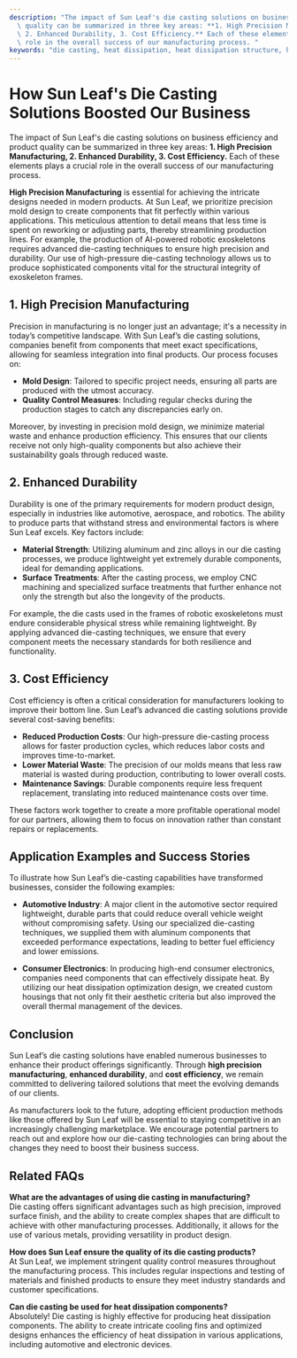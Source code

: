 ```yaml
---
description: "The impact of Sun Leaf's die casting solutions on business efficiency and product\
  \ quality can be summarized in three key areas: **1. High Precision Manufacturing,\
  \ 2. Enhanced Durability, 3. Cost Efficiency.** Each of these elements plays a crucial\
  \ role in the overall success of our manufacturing process. "
keywords: "die casting, heat dissipation, heat dissipation structure, heat dissipation efficiency"
---
```

# How Sun Leaf's Die Casting Solutions Boosted Our Business

The impact of Sun Leaf's die casting solutions on business efficiency and product quality can be summarized in three key areas: **1. High Precision Manufacturing, 2. Enhanced Durability, 3. Cost Efficiency.** Each of these elements plays a crucial role in the overall success of our manufacturing process. 

**High Precision Manufacturing** is essential for achieving the intricate designs needed in modern products. At Sun Leaf, we prioritize precision mold design to create components that fit perfectly within various applications. This meticulous attention to detail means that less time is spent on reworking or adjusting parts, thereby streamlining production lines. For example, the production of AI-powered robotic exoskeletons requires advanced die-casting techniques to ensure high precision and durability. Our use of high-pressure die-casting technology allows us to produce sophisticated components vital for the structural integrity of exoskeleton frames.

## **1. High Precision Manufacturing**

Precision in manufacturing is no longer just an advantage; it's a necessity in today’s competitive landscape. With Sun Leaf’s die casting solutions, companies benefit from components that meet exact specifications, allowing for seamless integration into final products. Our process focuses on:

- **Mold Design**: Tailored to specific project needs, ensuring all parts are produced with the utmost accuracy.
- **Quality Control Measures**: Including regular checks during the production stages to catch any discrepancies early on.

Moreover, by investing in precision mold design, we minimize material waste and enhance production efficiency. This ensures that our clients receive not only high-quality components but also achieve their sustainability goals through reduced waste.

## **2. Enhanced Durability**

Durability is one of the primary requirements for modern product design, especially in industries like automotive, aerospace, and robotics. The ability to produce parts that withstand stress and environmental factors is where Sun Leaf excels. Key factors include:

- **Material Strength**: Utilizing aluminum and zinc alloys in our die casting processes, we produce lightweight yet extremely durable components, ideal for demanding applications.
- **Surface Treatments**: After the casting process, we employ CNC machining and specialized surface treatments that further enhance not only the strength but also the longevity of the products.

For example, the die casts used in the frames of robotic exoskeletons must endure considerable physical stress while remaining lightweight. By applying advanced die-casting techniques, we ensure that every component meets the necessary standards for both resilience and functionality.

## **3. Cost Efficiency**

Cost efficiency is often a critical consideration for manufacturers looking to improve their bottom line. Sun Leaf’s advanced die casting solutions provide several cost-saving benefits:

- **Reduced Production Costs**: Our high-pressure die-casting process allows for faster production cycles, which reduces labor costs and improves time-to-market.
- **Lower Material Waste**: The precision of our molds means that less raw material is wasted during production, contributing to lower overall costs.
- **Maintenance Savings**: Durable components require less frequent replacement, translating into reduced maintenance costs over time.

These factors work together to create a more profitable operational model for our partners, allowing them to focus on innovation rather than constant repairs or replacements.

## **Application Examples and Success Stories**

To illustrate how Sun Leaf’s die-casting capabilities have transformed businesses, consider the following examples:

- **Automotive Industry**: A major client in the automotive sector required lightweight, durable parts that could reduce overall vehicle weight without compromising safety. Using our specialized die-casting techniques, we supplied them with aluminum components that exceeded performance expectations, leading to better fuel efficiency and lower emissions.
  
- **Consumer Electronics**: In producing high-end consumer electronics, companies need components that can effectively dissipate heat. By utilizing our heat dissipation optimization design, we created custom housings that not only fit their aesthetic criteria but also improved the overall thermal management of the devices.

## **Conclusion**

Sun Leaf’s die casting solutions have enabled numerous businesses to enhance their product offerings significantly. Through **high precision manufacturing**, **enhanced durability**, and **cost efficiency**, we remain committed to delivering tailored solutions that meet the evolving demands of our clients. 

As manufacturers look to the future, adopting efficient production methods like those offered by Sun Leaf will be essential to staying competitive in an increasingly challenging marketplace. We encourage potential partners to reach out and explore how our die-casting technologies can bring about the changes they need to boost their business success.

## **Related FAQs**

**What are the advantages of using die casting in manufacturing?**  
Die casting offers significant advantages such as high precision, improved surface finish, and the ability to create complex shapes that are difficult to achieve with other manufacturing processes. Additionally, it allows for the use of various metals, providing versatility in product design.

**How does Sun Leaf ensure the quality of its die casting products?**  
At Sun Leaf, we implement stringent quality control measures throughout the manufacturing process. This includes regular inspections and testing of materials and finished products to ensure they meet industry standards and customer specifications.

**Can die casting be used for heat dissipation components?**  
Absolutely! Die casting is highly effective for producing heat dissipation components. The ability to create intricate cooling fins and optimized designs enhances the efficiency of heat dissipation in various applications, including automotive and electronic devices.
